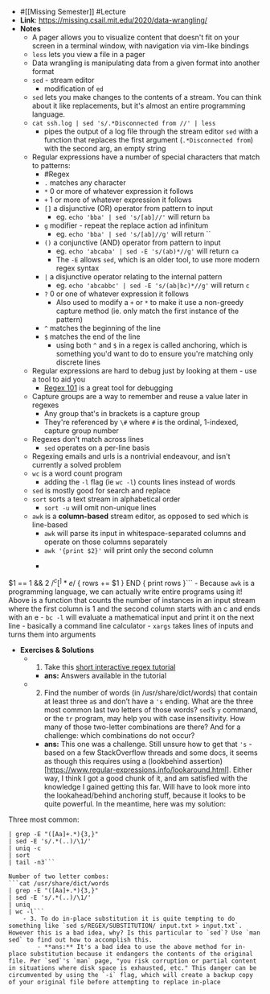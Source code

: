 - #[[Missing Semester]] #Lecture
- **Link**: https://missing.csail.mit.edu/2020/data-wrangling/
- **Notes**
    - A pager allows you to visualize content that doesn't fit on your screen in a terminal window, with navigation via vim-like bindings
    - `less` lets you view a file in a pager
    - Data wrangling is manipulating data from a given format into another format
    - `sed` - stream editor
        - modification of `ed`
    - `sed` lets you make changes to the contents of a stream. You can think about it like replacements, but it's almost an entire programming language.
    - `cat ssh.log | sed 's/.*Disconnected from //' | less`
        - pipes the output of a log file through the stream editor `sed` with a function that replaces the first argument (`.*Disconnected from`) with the second arg, an empty string
    - Regular expressions have a number of special characters that match to patterns:
        - #Regex
        - `.` matches any character
        - `*` 0 or more of whatever expression it follows
        - `+` 1 or more of whatever expression it follows
        - `[]` a disjunctive (OR) operator from pattern to input
            - eg. `echo 'bba' | sed 's/[ab]//'` will return `ba`
        - `g` modifier - repeat the replace action ad infinitum
            - eg. `echo 'bba' | sed 's/[ab]//g'` will return ``
        - `()` a conjunctive (AND) operator from pattern to input
            - eg. `echo 'abcaba' | sed -E 's/(ab)*//g'` will return `ca`
            - The `-E` allows `sed`, which is an older tool, to use more modern regex syntax
        - `|` a disjunctive operator relating to the internal pattern
            - eg. `echo 'abcabbc' | sed -E 's/(ab|bc)*//g'` will return `c`
        - `?` 0 or one of whatever expression it follows
            - Also used to modify a `+` or `*` to make it use a non-greedy capture method (ie. only match the first instance of the pattern)
        - `^` matches the beginning of the line
        - `$` matches the end of the line
            - using both `^` and `$` in a regex is called anchoring, which is something you'd want to do to ensure you're matching only discrete lines
    - Regular expressions are hard to debug just by looking at them - use a tool to aid you
        - [Regex 101](regex101.com) is a great tool for debugging
    - Capture groups are a way to remember and reuse a value later in regexes
        - Any group that's in brackets is a capture group
        - They're referenced by `\#` where `#` is the ordinal, 1-indexed, capture group number
    - Regexes don't match across lines
        - `sed` operates on a per-line basis
    - Regexing emails and urls is a nontrivial endeavour, and isn't currently a solved problem
    - `wc` is a word count program
        - adding the `-l` flag (ie `wc -l`) counts lines instead of words
    - `sed` is mostly good for search and replace
    - `sort` sorts a text stream in alphabetical order
        - `sort -u` will omit non-unique lines
    - `awk` is a __column-based__ stream editor, as opposed to sed which is line-based
        - `awk` will parse its input in whitespace-separated columns and operate on those columns separately
        - `awk '{print $2}'` will print only the second column
        - ```BEGIN { rows = 0 }
$1 == 1 && $2 ~ /^c[^ ]*e$/ { rows += $1 }
END { print rows }```
            - Because `awk` is a programming language, we can actually write entire programs using it! Above is a function that counts the number of instances in an input stream where the first column is 1 and the second column starts with an c and ends with an e
    - `bc -l` will evaluate a mathematical input and print it on the next line
        - basically a command line calculator
    - `xargs` takes lines of inputs and turns them into arguments
- **Exercises & Solutions**
    - 1. Take this [short interactive regex tutorial](https://regexone.com/)
        - **ans:** Answers available in the tutorial
    - 2. Find the number of words (in /usr/share/dict/words) that contain at least three `a`s and don’t have a `'s` ending. What are the three most common last two letters of those words? `sed`’s `y` command, or the `tr` program, may help you with case insensitivity. How many of those two-letter combinations are there? And for a challenge: which combinations do not occur?
        - **ans:** This one was a challenge. Still unsure how to get that `'s` - based on a few StackOverflow threads and some docs, it seems as though this requires using a (lookbehind assertion)[https://www.regular-expressions.info/lookaround.html]. Either way, I think I got a good chunk of it, and am satisfied with the knowledge I gained getting this far. Will have to look more into the lookahead/behind anchoring stuff, because it looks to be quite powerful. In the meantime, here was my solution:

Three most common:
```cat /usr/share/dict/words 
| grep -E "([Aa]+.*){3,}" 
| sed -E 's/.*(..)/\1/' 
| uniq -c 
| sort 
| tail -n3```

Number of two letter combos:
```cat /usr/share/dict/words
| grep -E "([Aa]+.*){3,}" 
| sed -E 's/.*(..)/\1/' 
| uniq 
| wc -l```
    - 3. To do in-place substitution it is quite tempting to do something like `sed s/REGEX/SUBSTITUTION/ input.txt > input.txt`. However this is a bad idea, why? Is this particular to `sed`? Use `man sed` to find out how to accomplish this.
        - **ans:** It's a bad idea to use the above method for in-place substitution because it endangers the contents of the original file. Per `sed`'s `man` page, "you risk corruption or partial content in situations where disk space is exhausted, etc." This danger can be circumvented by using the `-i` flag, which will create a backup copy of your original file before attempting to replace in-place
